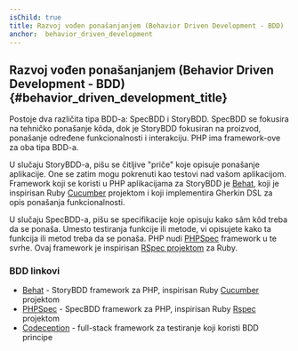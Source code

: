 ```yaml
---
isChild: true
title: Razvoj vođen ponašanjanjem (Behavior Driven Development - BDD)
anchor:  behavior_driven_development
---
```


## Razvoj vođen ponašanjanjem (Behavior Driven Development - BDD) {#behavior_driven_development_title}

Postoje dva različita tipa BDD-a: SpecBDD i StoryBDD. SpecBDD se fokusira na tehničko ponašanje kôda,
dok je StoryBDD fokusiran na proizvod, ponašanje određene funkcionalnosti i interakciju. PHP ima
framework-ove za oba tipa BDD-a.

U slučaju StoryBDD-a, pišu se čitljive "priče" koje opisuje ponašanje aplikacije. One se zatim mogu
pokrenuti kao testovi nad vašom aplikacijom. Framework koji se koristi u PHP aplikacijama za StoryBDD
je [Behat], koji je inspirisan Ruby [Cucumber] projektom i koji implementira Gherkin DSL za opis
ponašanja funkcionalnosti.

U slučaju SpecBDD-a, pišu se specifikacije koje opisuju kako sâm kôd treba da se ponaša. Umesto testiranja
funkcije ili metode, vi opisujete kako ta funkcija ili metod treba da se ponaša. PHP nudi [PHPSpec]
framework u te svrhe. Ovaj framework je inspirisan [RSpec projektom][Rspec] za Ruby.

### BDD linkovi

* [Behat] - StoryBDD framework za PHP, inspirisan Ruby [Cucumber] projektom
* [PHPSpec] - SpecBDD framework za PHP, inspirisan Ruby [Rspec] projektom
* [Codeception] - full-stack framework za testiranje koji koristi BDD principe

[Behat]: http://behat.org/
[Cucumber]: http://cukes.info/
[PHPSpec]: http://www.phpspec.net/
[RSpec]: http://rspec.info/
[Codeception]: http://codeception.com/